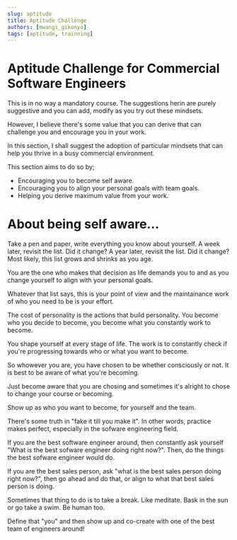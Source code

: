 ```yaml
---
slug: aptitude
title: Aptitude Challenge
authors: [mwangi_gikonyo]
tags: [aptitude, trainning]
---
```


# Aptitude Challenge for Commercial Software Engineers
This is in no way a mandatory course. The suggestions herin are purely suggestive and you can add, modify as you try out these mindsets. 

However, I believe there's some value that you can derive that can challenge you and encourage you in your work.

In this section, I shall suggest the adoption of particular mindsets that can help you thrive in a busy commercial environment.

This section aims to do so by;
<ul>
    <li>Encouraging you to become self aware.</li>
    <li>Encouraging you to align your personal goals with team goals.</li>
    <li>Helping you derive maximum value from your work.</li>
</ul>



# About being self aware...
Take a pen and paper, write everything you know about yourself.
A week later, revisit the list. Did it change?
A year later, revisit the list. Did it change?
Most likely, this list grows and shrinks as you age.

You are the one who makes that decision as life demands you to and as you change yourself to align with your personal goals.

Whatever that list says, this is your point of view and the maintainance work of who you need to be is your effort. 

The cost of personality is the actions that build personality. You become who you decide to become, you become what you constantly work to become. 

You shape yourself at every stage of life. The work is to constantly check if you're progressing towards who or what you want to become.

So whowever you are, you have chosen to be whether consciously or not. 
It is best to be aware of what you're becoming. 

Just become aware that you are chosing and sometimes it's alright to chose to change your course or becoming. 

Show up as who you want to become, for yourself and the team.

There's some truth in "fake it till you make it". In other words, practice makes perfect, especially in the sofware engineering field.

If you are the best software engineer around, then constantly ask yourself "What is the best sofware engineer doing right now?". Then, do the things the best sofware engineer would do.

If you are the best sales person, ask "what is the best sales person doing right now?", then go ahead and do that, or align to what that best sales person is doing.

Sometimes that thing to do is to take a break. Like meditate. Bask in the sun or go take a swim. Be human too.

Define that "you" and then show up and co-create with one of the best team of engineers around!
